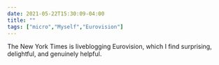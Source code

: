 ```yaml
---
date: 2021-05-22T15:30:09-04:00
title: ""
tags: ["micro","Myself","Eurovision"]
---
```

The New York Times is liveblogging Eurovision, which I find surprising, delightful, and genuinely helpful.
